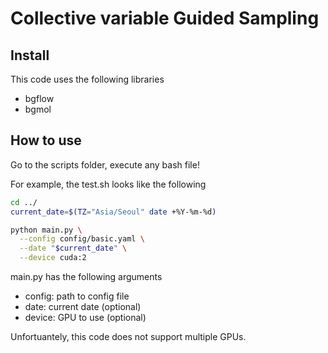 # Collective variable Guided Sampling 

## Install

This code uses the following libraries
- bgflow
- bgmol


## How to use
Go to the scripts folder, execute any bash file!

For example, the test.sh looks like the following

```bash
cd ../
current_date=$(TZ="Asia/Seoul" date +%Y-%m-%d)

python main.py \
  --config config/basic.yaml \
  --date "$current_date" \
  --device cuda:2
```

main.py has the following arguments

- config: path to config file 
- date: current date (optional)
- device: GPU to use (optional)

Unfortuantely, this code does not support multiple GPUs.